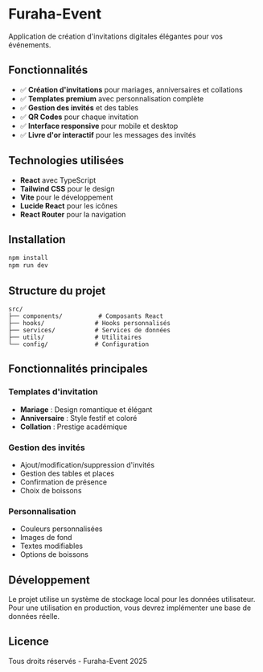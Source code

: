 # Furaha-Event

Application de création d'invitations digitales élégantes pour vos événements.

## Fonctionnalités

- ✅ **Création d'invitations** pour mariages, anniversaires et collations
- ✅ **Templates premium** avec personnalisation complète
- ✅ **Gestion des invités** et des tables
- ✅ **QR Codes** pour chaque invitation
- ✅ **Interface responsive** pour mobile et desktop
- ✅ **Livre d'or interactif** pour les messages des invités

## Technologies utilisées

- **React** avec TypeScript
- **Tailwind CSS** pour le design
- **Vite** pour le développement
- **Lucide React** pour les icônes
- **React Router** pour la navigation

## Installation

```bash
npm install
npm run dev
```

## Structure du projet

```
src/
├── components/          # Composants React
├── hooks/              # Hooks personnalisés
├── services/           # Services de données
├── utils/              # Utilitaires
└── config/             # Configuration
```

## Fonctionnalités principales

### Templates d'invitation
- **Mariage** : Design romantique et élégant
- **Anniversaire** : Style festif et coloré
- **Collation** : Prestige académique

### Gestion des invités
- Ajout/modification/suppression d'invités
- Gestion des tables et places
- Confirmation de présence
- Choix de boissons

### Personnalisation
- Couleurs personnalisées
- Images de fond
- Textes modifiables
- Options de boissons

## Développement

Le projet utilise un système de stockage local pour les données utilisateur. Pour une utilisation en production, vous devrez implémenter une base de données réelle.

## Licence

Tous droits réservés - Furaha-Event 2025